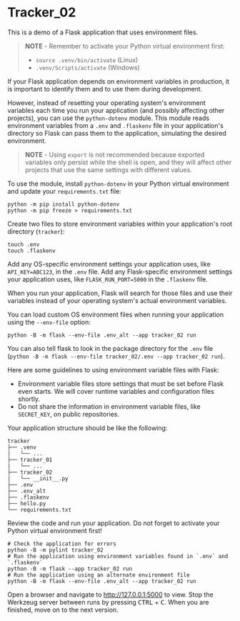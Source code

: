 # Tracker_02

This is a demo of a Flask application that uses environment files.

> **NOTE** - Remember to activate your Python virtual environment first:
>
> - `source .venv/bin/activate` (Linux)
> - `.venv/Scripts/activate` (Windows)

If your Flask application depends on environment variables in production, it is important to identify them and to use them during development.

However, instead of resetting your operating system's environment variables each time you run your application (and possibly affecting other projects), you can use the `python-dotenv` module. This module reads environment variables from a `.env` and `.flaskenv` file in your application's directory so Flask can pass them to the application, simulating the desired environment.

> **NOTE** - Using `export` is not recommended because exported variables only persist while the shell is open, and they will affect other projects that use the same settings with different values.

To use the module, install `python-dotenv` in your Python virtual environment and update your `requirements.txt` file:

```shell
python -m pip install python-dotenv
python -m pip freeze > requirements.txt
```

Create two files to store environment variables within your application's root directory (`tracker`):

```shell
touch .env
touch .flaskenv
```

Add any OS-specific environment settings your application uses, like `API_KEY=ABC123`, in the `.env` file.
Add any Flask-specific environment settings your application uses, like `FLASK_RUN_PORT=5000` in the `.flaskenv` file.

When you run your application, Flask will search for those files and use their variables instead of your operating system's actual environment variables.

You can load custom OS environment files when running your application using the `--env-file` option:

```shell
python -B -m flask --env-file .env_alt --app tracker_02 run
```

You can also tell flask to look in the package directory for the `.env` file (`python -B -m flask --env-file tracker_02/.env --app tracker_02 run`).

Here are some guidelines to using environment variable files with Flask:

- Environment variable files store settings that must be set before Flask even starts. We will cover runtime variables and configuration files shortly.
- Do not share the information in environment variable files, like `SECRET_KEY`, on public repositories.

Your application structure should be like the following:

```text
tracker
├── .venv
|   └── ...
├── tracker_01
|   └── ...
├── tracker_02
|   └── __init__.py
├── .env
├── .env_alt
├── .flaskenv
├── hello.py
└── requirements.txt
```

Review the code and run your application. Do not forget to activate your Python virtual environment first!

```shell
# Check the application for errors
python -B -m pylint tracker_02
# Run the application using environment variables found in `.env` and `.flaskenv`
python -B -m flask --app tracker_02 run
# Run the application using an alternate environment file
python -B -m flask --env-file .env_alt --app tracker_02 run
```

Open a browser and navigate to <http://127.0.0.1:5000> to view. Stop the Werkzeug server between runs by pressing <kbd>CTRL</kbd> +  <kbd>C</kbd>. When you are finished, move on to the next version.
